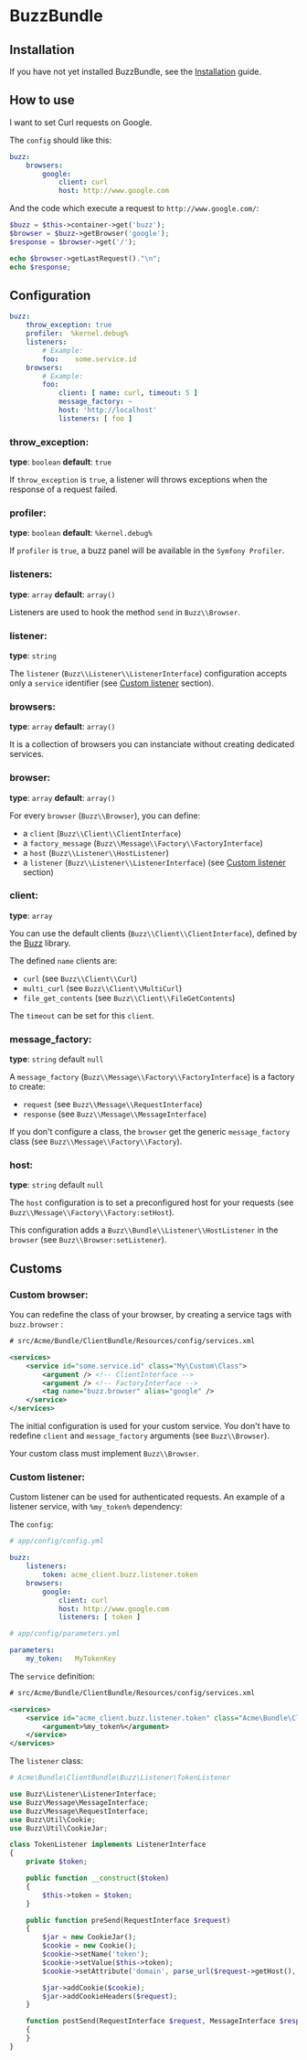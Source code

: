 # BuzzBundle

## Installation

If you have not yet installed BuzzBundle, see the [Installation](installation.md) guide.

## How to use

I want to set Curl requests on Google.

The `config` should like this:

``` yaml
buzz:
    browsers:
        google:
            client: curl
            host: http://www.google.com
```

And the code which execute a request to `http://www.google.com/`:

``` php
$buzz = $this->container->get('buzz');
$browser = $buzz->getBrowser('google');
$response = $browser->get('/');

echo $browser->getLastRequest()."\n";
echo $response;
```

## Configuration

``` yaml
buzz:
    throw_exception: true
    profiler:  %kernel.debug%
    listeners:
        # Example:
        foo:    some.service.id
    browsers:
        # Example:
        foo:
            client: [ name: curl, timeout: 5 ]
            message_factory: ~
            host: 'http://localhost'
            listeners: [ foo ]
```

### throw_exception:

**type**: `boolean` **default**: `true`

If `throw_exception` is `true`, a listener will throws exceptions when the response of a request failed.

### profiler:

**type**: `boolean` **default**: `%kernel.debug%`

If `profiler` is `true`, a buzz panel will be available in the ``Symfony Profiler``.

### listeners:

**type**: ``array`` **default**: ``array()``

Listeners are used to hook the method ``send`` in `Buzz\\Browser`.

### listener:

**type**: ``string``

The ``listener`` (`Buzz\\Listener\\ListenerInterface`) configuration
accepts only a `service` identifier (see [Custom listener](#custom-listener) section).

### browsers:

**type**: `array` **default**: `array()`

It is a collection of browsers you can instanciate without creating dedicated services.

### browser:

**type**: `array` **default**: `array()`

For every `browser` (`Buzz\\Browser`), you can define:

- a `client` (`Buzz\\Client\\ClientInterface`)
- a `factory_message` (`Buzz\\Message\\Factory\\FactoryInterface`)
- a `host` (`Buzz\\Listener\\HostListener`)
- a `listener` (`Buzz\\Listener\\ListenerInterface`) (see [Custom listener](#custom-listener) section)


### client:

**type**: `array`

You can use the default clients (`Buzz\\Client\\ClientInterface`),
defined by
the [Buzz](https://github.com/kriswallsmith/Buzz) library.

The defined `name` clients are:

- `curl` (see `Buzz\\Client\\Curl`)
- `multi_curl` (see `Buzz\\Client\\MultiCurl`)
- `file_get_contents` (see `Buzz\\Client\\FileGetContents`)

The `timeout` can be set for this `client`.


### message_factory:

**type**: `string` default `null`

A `message_factory` (`Buzz\\Message\\Factory\\FactoryInterface`) is a factory to create:

- `request` (see `Buzz\\Message\\RequestInterface`)
- `response` (see `Buzz\\Message\\MessageInterface`)

If you don't configure a class,
the `browser` get the generic `message_factory` class (see `Buzz\\Message\\Factory\\Factory`).


### host:

**type**: `string` default `null`

The `host` configuration is to set a preconfigured host for your requests
(see `Buzz\\Message\\Factory\\Factory:setHost`).

This configuration adds a `Buzz\\Bundle\\Listener\\HostListener`
in the `browser` (see `Buzz\\Browser:setListener`).


## Customs

### Custom browser:

You can redefine the class of your browser, by creating a service tags with
`buzz.browser` :

``` xml
# src/Acme/Bundle/ClientBundle/Resources/config/services.xml

<services>
    <service id="some.service.id" class="My\Custom\Class">
        <argument /> <!-- ClientInterface -->
        <argument /> <!-- FactoryInterface -->
        <tag name="buzz.browser" alias="google" />
    </service>
</services>
```

The initial configuration is used for your custom service. You don't have to
redefine `client` and `message_factory` arguments
(see `Buzz\\Browser`).

Your custom class must implement `Buzz\\Browser`.

### Custom listener:

Custom listener can be used for authenticated requests.
An example of a listener service, with `%my_token%` dependency:

The `config`:

``` yaml
# app/config/config.yml

buzz:
    listeners:
        token: acme_client.buzz.listener.token
    browsers:
        google:
            client: curl
            host: http://www.google.com
            listeners: [ token ]
```

``` yaml
# app/config/parameters.yml

parameters:
    my_token:   MyTokenKey
```

The `service` definition:

``` xml
# src/Acme/Bundle/ClientBundle/Resources/config/services.xml

<services>
    <service id="acme_client.buzz.listener.token" class="Acme\Bundle\ClientBundle\Buzz\Listener\TokenListener">
        <argument>%my_token%</argument>
    </service>
</services>
```

The `listener` class:

``` php
# Acme\Bundle\ClientBundle\Buzz\Listener\TokenListener

use Buzz\Listener\ListenerInterface;
use Buzz\Message\MessageInterface;
use Buzz\Message\RequestInterface;
use Buzz\Util\Cookie;
use Buzz\Util\CookieJar;

class TokenListener implements ListenerInterface
{
    private $token;

    public function __construct($token)
    {
        $this->token = $token;
    }

    public function preSend(RequestInterface $request)
    {
        $jar = new CookieJar();
        $cookie = new Cookie();
        $cookie->setName('token');
        $cookie->setValue($this->token);
        $cookie->setAttribute('domain', parse_url($request->getHost(), PHP_URL_HOST));

        $jar->addCookie($cookie);
        $jar->addCookieHeaders($request);
    }

    function postSend(RequestInterface $request, MessageInterface $response)
    {
    }
}
```
